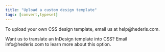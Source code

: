 ```yaml
---
title: "Upload a custom design template"
tags: [convert,typeset]
---
```

 
<html><body><section data-type="chapter" class="hsecchapter" data-hederis-type="hsecchapter" id="custom-design-templates" data-pi-attrs="id: custom-design-templates; data-tags: convert,typeset;" role="doc-chapter" data-tags="convert,typeset" data-author-name=" " data-book-title=" " title="Upload a custom design template"><p class="hblkp" data-hederis-type="hblkp" id="pvfO56kjV">To upload your own CSS design template, email us at help@hederis.com.</p><p class="hblkp" data-hederis-type="hblkp" id="p13WvwnyX">Want us to translate an InDesign template into CSS? Email info@hederis.com to learn more about this option.</p></section></body></html>
